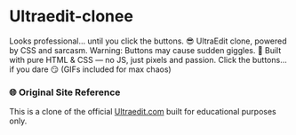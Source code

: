 # Ultraedit-clonee
Looks professional… until you click the buttons. 😎 UltraEdit clone, powered by CSS and sarcasm. Warning: Buttons may cause sudden giggles. 🤭
Built with pure HTML & CSS — no JS, just pixels and passion.
Click the buttons... if you dare 😏 (GIFs included for max chaos)

### 🌐 Original Site Reference

This is a clone of the official [Ultraedit.com](https://www.ultraedit.com/downloads/ultraedit-download-thank-you/) built for educational purposes only.



